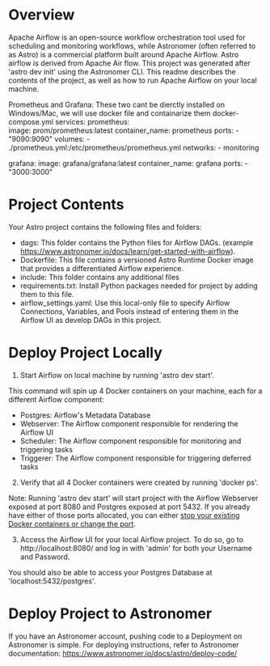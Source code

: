 Overview
========
Apache Airflow is an open-source workflow orchestration tool used for scheduling and monitoring workflows, while Astronomer (often referred to as Astro) is a commercial platform built around Apache Airflow.
Astro airflow is derived from Apache Air flow. This project was generated after 'astro dev init' using the Astronomer CLI. This readme describes the contents of the project, as well as how to run Apache Airflow on your local machine.

Prometheus and Grafana: 
These two cant be dierctly installed on Windows/Mac, we will use docker file and containarize them
docker-compose.yml
services:
  prometheus:    
    image: prom/prometheus:latest
    container_name: prometheus
    ports:
      - "9090:9090"
    volumes:
      - ./prometheus.yml:/etc/prometheus/prometheus.yml
    networks:
      - monitoring

  grafana:
    image: grafana/grafana:latest
    container_name: grafana
    ports:
      - "3000:3000"
      
Project Contents
================

Your Astro project contains the following files and folders:

- dags: This folder contains the Python files for Airflow DAGs. (example https://www.astronomer.io/docs/learn/get-started-with-airflow).
- Dockerfile: This file contains a versioned Astro Runtime Docker image that provides a differentiated Airflow experience. 
- include: This folder contains any additional files 
- requirements.txt: Install Python packages needed for project by adding them to this file. 
- airflow_settings.yaml: Use this local-only file to specify Airflow Connections, Variables, and Pools instead of entering them in the Airflow UI as develop DAGs in this project.

Deploy Project Locally
===========================

1. Start Airflow on local machine by running 'astro dev start'.

This command will spin up 4 Docker containers on your machine, each for a different Airflow component:

- Postgres: Airflow's Metadata Database
- Webserver: The Airflow component responsible for rendering the Airflow UI
- Scheduler: The Airflow component responsible for monitoring and triggering tasks
- Triggerer: The Airflow component responsible for triggering deferred tasks

2. Verify that all 4 Docker containers were created by running 'docker ps'.

Note: Running 'astro dev start' will start  project with the Airflow Webserver exposed at port 8080 and Postgres exposed at port 5432. If you already have either of those ports allocated, you can either [stop your existing Docker containers or change the port](https://www.astronomer.io/docs/astro/cli/troubleshoot-locally#ports-are-not-available-for-my-local-airflow-webserver).

3. Access the Airflow UI for your local Airflow project. To do so, go to http://localhost:8080/ and log in with 'admin' for both your Username and Password.

You should also be able to access your Postgres Database at 'localhost:5432/postgres'.

Deploy Project to Astronomer
=================================

If you have an Astronomer account, pushing code to a Deployment on Astronomer is simple. For deploying instructions, refer to Astronomer documentation: https://www.astronomer.io/docs/astro/deploy-code/

